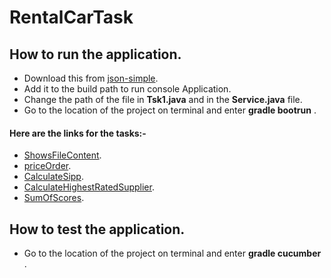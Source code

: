 # RentalCarTask

## How to run the application.
* Download this from [json-simple](http://www.java2s.com/Code/Jar/j/Downloadjsonsimple11jar.htmhttp://localhost:8090/file "json-simple JAR"). 
* Add it to the build path to run console Application.
* Change the path of the file in **Tsk1.java** and in the **Service.java** file.
* Go to the location of the project on terminal and enter **gradle bootrun** . 

#### Here are the links for the tasks:-

* [ShowsFileContent](http://localhost:8090/file "FileContent").
* [priceOrder](http://localhost:8090/nameOrder "List of all the cars, in ascending price order").
* [CalculateSipp](http://localhost:8090/spec " The specification of the vehicles based on their SIPP").
* [CalculateHighestRatedSupplier](http://localhost:8090/calulateHighestRatedSupplier "Highest rated supplier per car type, in descending order").
* [SumOfScores](http://localhost:8090/nameOrder "List of vehicles, ordered by the sum of the scores in descending order").

## How to test the application. 
* Go to the location of the project on terminal and enter **gradle cucumber** . 




